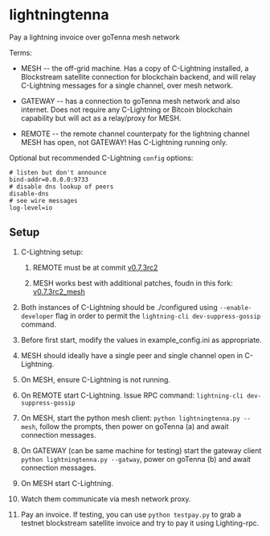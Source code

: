 # lightningtenna

Pay a lightning invoice over goTenna mesh network

Terms:

* MESH -- the off-grid machine. Has a copy of C-Lightning installed, a Blockstream satellite connection for blockchain backend, and will relay C-Lightning messages for a single channel, over mesh network.

* GATEWAY -- has a connection to goTenna mesh network and also internet. Does not require any C-Lightning or Bitcoin blockchain capability but will act as a relay/proxy for MESH.

* REMOTE -- the remote channel counterpaty for the lightning channel MESH has open, not GATEWAY! Has C-Lightning running only.

Optional but recommended C-Lightning `config` options:

```
# listen but don't announce
bind-addr=0.0.0.0:9733
# disable dns lookup of peers
disable-dns
# see wire messages
log-level=io
```


## Setup

1) C-Lightning setup:

    1) REMOTE must be at commit [v0.7.3rc2](https://github.com/ElementsProject/lightning/tree/v0.7.3rc2)
    
    1) MESH works best with additional patches, foudn in this fork: [v0.7.3rc2_mesh](https://github.com/willcl-ark/lightning/commits/v0.7.3rc2_mesh)
    

1) Both instances of C-Lightning should be ./configured using `--enable-developer` flag in order to permit the `lightning-cli dev-suppress-gossip` command.

1) Before first start, modify the values in example_config.ini as appropriate.

1) MESH should ideally have a single peer and single channel open in C-Lightning.

1) On MESH, ensure C-Lightning is not running.

1) On REMOTE start C-Lightning. Issue RPC command: `lightning-cli dev-suppress-gossip`

1) On MESH, start the python mesh client: `python lightningtenna.py --mesh`, follow the prompts, then power on goTenna (a) and await connection messages.

1) On GATEWAY (can be same machine for testing) start the gateway client `python lightningtenna.py --gatway`, power on goTenna (b) and await connection messages.

1) On MESH start C-Lightning.

1) Watch them communicate via mesh network proxy.

1) Pay an invoice. If testing, you can use `python testpay.py` to grab a testnet blockstream satellite invoice and try to pay it using Lighting-rpc.